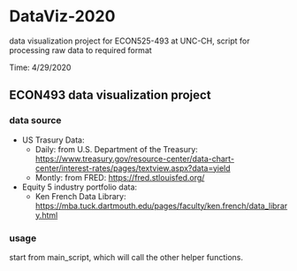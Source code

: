 # DataViz-2020
data visualization project for ECON525-493 at UNC-CH, script for processing raw data to required format

Time: 4/29/2020

## ECON493 data visualization project

### data source
+ US Trasury Data:
    - Daily: from U.S. Department of the Treasury: https://www.treasury.gov/resource-center/data-chart-center/interest-rates/pages/textview.aspx?data=yield
    - Montly: from FRED: https://fred.stlouisfed.org/
+ Equity 5 industry portfolio data:
    - Ken French Data Library: https://mba.tuck.dartmouth.edu/pages/faculty/ken.french/data_library.html
    

### usage 
start from main_script, which will call the other helper functions.
